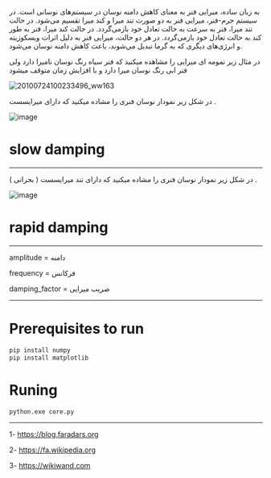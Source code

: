 به زبان ساده، میرایی فنر به معنای کاهش دامنه نوسان در سیستم‌های نوسانی است. 
در سیستم جرم-فنر، میرایی فنر به دو صورت تند میرا و کند میرا تقسیم می‌شود. در حالت تند میرا، 
فنر به سرعت به حالت تعادل خود بازمی‌گردد. در حالت کند میرا، فنر به طور کند به حالت تعادل خود بازمی‌گردد. در هر دو حالت، میرایی فنر به دلیل اثرات ویسکوزیته و انرژی‌های دیگری که به گرما تبدیل می‌شوند، باعث کاهش دامنه نوسان می‌شود.


در مثال زیر نمومه ای میرایی را مشاهده میکنید که فنر سیاه رنگ نوسان نامیرا دارد ولی فنر ابی رنگ نوسان میرا دارد و با افزایش زمان متوقف میشود 

![20100724100233496_ww163](https://github.com/soltanali0/-spring-damping-chart/assets/87374678/cf4073e6-3138-4cbb-a035-d09fffcba624)



در شکل زیر نمودار نوسان فنری را مشاده میکنید که دارای میرایسست .

![image](https://github.com/soltanali0/-spring-damping-chart/assets/87374678/2cc65533-104c-4377-a5cf-7a08b5599c25)


# slow damping
------------------
در شکل زیر نمودار نوسان فنری را مشاده میکنید که دارای تند میرایسست ( بحرانی ) .




![image](https://github.com/soltanali0/-spring-damping-chart/assets/87374678/43f5392f-d39c-49f4-bbb9-ee66243b88c1)

# rapid damping
----------------------------------------------
amplitude = دامنه 

frequency = فرکانس 

damping_factor = ضریب میرایی

---------------------------------------------
# Prerequisites to run
```bash
pip install numpy
pip install matplotlib
```
# Runing 
```bash
python.exe core.py
```
------------------------------------------
1- https://blog.faradars.org

2- https://fa.wikipedia.org

3- https://wikiwand.com



